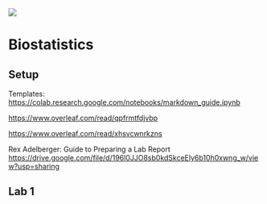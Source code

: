<img src='https://github.com/williamedwardhahn/Biostatistics/blob/master/Screen%20Shot%202012-05-31%20at%2010.20.33%20AM.png'>

# Biostatistics

## Setup
Templates:
https://colab.research.google.com/notebooks/markdown_guide.ipynb

https://www.overleaf.com/read/qpfrmtfdjvbp

https://www.overleaf.com/read/xhsvcwnrkzns

Rex Adelberger: 
Guide to Preparing a Lab Report
https://drive.google.com/file/d/196l0JJO8sb0kdSkceEly6b10h0xwng_w/view?usp=sharing


## Lab 1
